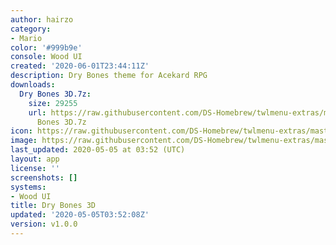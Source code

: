```yaml
---
author: hairzo
category:
- Mario
color: '#999b9e'
console: Wood UI
created: '2020-06-01T23:44:11Z'
description: Dry Bones theme for Acekard RPG
downloads:
  Dry Bones 3D.7z:
    size: 29255
    url: https://raw.githubusercontent.com/DS-Homebrew/twlmenu-extras/master/_nds/TWiLightMenu/akmenu/themes/Dry
      Bones 3D.7z
icon: https://raw.githubusercontent.com/DS-Homebrew/twlmenu-extras/master/_nds/TWiLightMenu/akmenu/themes/meta/Dry%20Bones%203D/icon.png
image: https://raw.githubusercontent.com/DS-Homebrew/twlmenu-extras/master/_nds/TWiLightMenu/akmenu/themes/meta/Dry%20Bones%203D/icon.png
last_updated: 2020-05-05 at 03:52 (UTC)
layout: app
license: ''
screenshots: []
systems:
- Wood UI
title: Dry Bones 3D
updated: '2020-05-05T03:52:08Z'
version: v1.0.0
---
```

